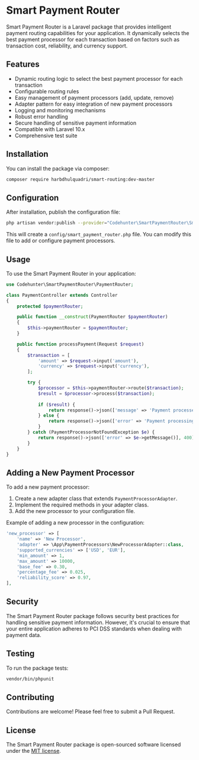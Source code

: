 # Smart Payment Router

Smart Payment Router is a Laravel package that provides intelligent payment routing capabilities for your application. It dynamically selects the best payment processor for each transaction based on factors such as transaction cost, reliability, and currency support.

## Features

- Dynamic routing logic to select the best payment processor for each transaction
- Configurable routing rules
- Easy management of payment processors (add, update, remove)
- Adapter pattern for easy integration of new payment processors
- Logging and monitoring mechanisms
- Robust error handling
- Secure handling of sensitive payment information
- Compatible with Laravel 10.x
- Comprehensive test suite

## Installation

You can install the package via composer:

```bash
composer require harbdhulquadri/smart-routing:dev-master
```

## Configuration

After installation, publish the configuration file:

```bash
php artisan vendor:publish --provider="Codehunter\SmartPaymentRouter\SmartPaymentRouterServiceProvider" --tag="config"
```

This will create a `config/smart_payment_router.php` file. You can modify this file to add or configure payment processors.

## Usage

To use the Smart Payment Router in your application:

```php
use Codehunter\SmartPaymentRouter\PaymentRouter;

class PaymentController extends Controller
{
    protected $paymentRouter;

    public function __construct(PaymentRouter $paymentRouter)
    {
        $this->paymentRouter = $paymentRouter;
    }

    public function processPayment(Request $request)
    {
        $transaction = [
            'amount' => $request->input('amount'),
            'currency' => $request->input('currency'),
        ];

        try {
            $processor = $this->paymentRouter->route($transaction);
            $result = $processor->process($transaction);
            
            if ($result) {
                return response()->json(['message' => 'Payment processed successfully']);
            } else {
                return response()->json(['error' => 'Payment processing failed'], 400);
            }
        } catch (PaymentProcessorNotFoundException $e) {
            return response()->json(['error' => $e->getMessage()], 400);
        }
    }
}
```

## Adding a New Payment Processor

To add a new payment processor:

1. Create a new adapter class that extends `PaymentProcessorAdapter`.
2. Implement the required methods in your adapter class.
3. Add the new processor to your configuration file.

Example of adding a new processor in the configuration:

```php
'new_processor' => [
    'name' => 'New Processor',
    'adapter' => \App\PaymentProcessors\NewProcessorAdapter::class,
    'supported_currencies' => ['USD', 'EUR'],
    'min_amount' => 1,
    'max_amount' => 10000,
    'base_fee' => 0.30,
    'percentage_fee' => 0.025,
    'reliability_score' => 0.97,
],
```

## Security

The Smart Payment Router package follows security best practices for handling sensitive payment information. However, it's crucial to ensure that your entire application adheres to PCI DSS standards when dealing with payment data.

## Testing

To run the package tests:

```bash
vendor/bin/phpunit
```

## Contributing

Contributions are welcome! Please feel free to submit a Pull Request.

## License

The Smart Payment Router package is open-sourced software licensed under the [MIT license](https://opensource.org/licenses/MIT).